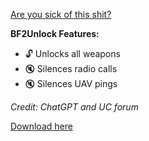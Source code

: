 [Are you sick of this shit?](https://www.youtube.com/watch?v=9VM2-ocT8Y0)

**BF2Unlock Features:**
- 🔓 Unlocks all weapons
- 🔇 Silences radio calls
- 🔇 Silences UAV pings

*Credit: ChatGPT and UC forum*

[Download here](https://github.com/bf2lul/bf2unlock/releases)


